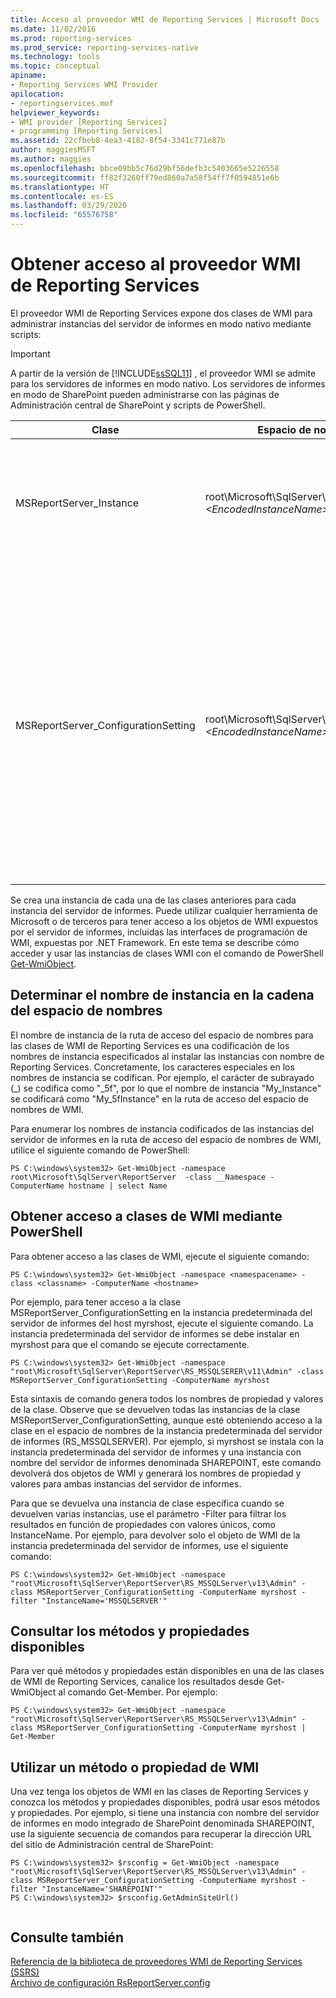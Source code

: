 ```yaml
---
title: Acceso al proveedor WMI de Reporting Services | Microsoft Docs
ms.date: 11/02/2016
ms.prod: reporting-services
ms.prod_service: reporting-services-native
ms.technology: tools
ms.topic: conceptual
apiname:
- Reporting Services WMI Provider
apilocation:
- reportingservices.mof
helpviewer_keywords:
- WMI provider [Reporting Services]
- programming [Reporting Services]
ms.assetid: 22cfbeb8-4ea3-4182-8f54-3341c771e87b
author: maggiesMSFT
ms.author: maggies
ms.openlocfilehash: bbce09bb5c76d29bf56defb3c5403665e5226558
ms.sourcegitcommit: ff82f3260ff79ed860a7a58f54ff7f0594851e6b
ms.translationtype: HT
ms.contentlocale: es-ES
ms.lasthandoff: 03/29/2020
ms.locfileid: "65576758"
---
```

# <a name="access-the-reporting-services-wmi-provider"></a>Obtener acceso al proveedor WMI de Reporting Services
  El proveedor WMI de Reporting Services expone dos clases de WMI para administrar instancias del servidor de informes en modo nativo mediante scripts:  
  
> [!IMPORTANT]  
>  A partir de la versión de [!INCLUDE[ssSQL11](../../includes/sssql11-md.md)] , el proveedor WMI se admite para los servidores de informes en modo nativo. Los servidores de informes en modo de SharePoint pueden administrarse con las páginas de Administración central de SharePoint y scripts de PowerShell.  
  
|Clase|Espacio de nombres|Descripción|  
|-----------|---------------|-----------------|  
|MSReportServer_Instance|root\Microsoft\SqlServer\ReportServer\RS_ *\<EncodedInstanceName>* \v13|Proporciona la información básica requerida para que un cliente se conecte a un servidor de informes instalado.|  
|MSReportServer_ConfigurationSetting|root\Microsoft\SqlServer\ReportServer\RS_ *\<EncodedInstanceName>* \v13\Admin|Representa la instalación y los parámetros de tiempo de ejecución de una instancia del servidor de informes. Estos parámetros se guardan en el archivo de configuración del servidor de informes.<br /><br /> **\*\* Importante \*\*** Esta clase solo está disponible con privilegios de administrador.|  
  
 Se crea una instancia de cada una de las clases anteriores para cada instancia del servidor de informes. Puede utilizar cualquier herramienta de Microsoft o de terceros para tener acceso a los objetos de WMI expuestos por el servidor de informes, incluidas las interfaces de programación de WMI, expuestas por .NET Framework. En este tema se describe cómo acceder y usar las instancias de clases WMI con el comando de PowerShell [Get-WmiObject](https://technet.microsoft.com/library/dd315295.aspx).  
  
## <a name="determine-the-instance-name-in-the-namespace-string"></a>Determinar el nombre de instancia en la cadena del espacio de nombres  
 El nombre de instancia de la ruta de acceso del espacio de nombres para las clases de WMI de Reporting Services es una codificación de los nombres de instancia especificados al instalar las instancias con nombre de Reporting Services. Concretamente, los caracteres especiales en los nombres de instancia se codifican. Por ejemplo, el carácter de subrayado (_) se codifica como "_5f", por lo que el nombre de instancia "My_Instance" se codificará como "My_5fInstance" en la ruta de acceso del espacio de nombres de WMI.  
  
 Para enumerar los nombres de instancia codificados de las instancias del servidor de informes en la ruta de acceso del espacio de nombres de WMI, utilice el siguiente comando de PowerShell:  
  
```  
PS C:\windows\system32> Get-WmiObject -namespace root\Microsoft\SqlServer\ReportServer  -class __Namespace -ComputerName hostname | select Name  
```  
  
## <a name="access-the-wmi-classes-using-powershell"></a>Obtener acceso a clases de WMI mediante PowerShell  
 Para obtener acceso a las clases de WMI, ejecute el siguiente comando:  
  
```  
PS C:\windows\system32> Get-WmiObject -namespace <namespacename> -class <classname> -ComputerName <hostname>  
```  
  
 Por ejemplo, para tener acceso a la clase MSReportServer_ConfigurationSetting en la instancia predeterminada del servidor de informes del host myrshost, ejecute el siguiente comando. La instancia predeterminada del servidor de informes se debe instalar en myrshost para que el comando se ejecute correctamente.  
  
```  
PS C:\windows\system32> Get-WmiObject -namespace "root\Microsoft\SqlServer\ReportServer\RS_MSSQLSERER\v11\Admin" -class MSReportServer_ConfigurationSetting -ComputerName myrshost  
```  
  
 Esta sintaxis de comando genera todos los nombres de propiedad y valores de la clase. Observe que se devuelven todas las instancias de la clase MSReportServer_ConfigurationSetting, aunque esté obteniendo acceso a la clase en el espacio de nombres de la instancia predeterminada del servidor de informes (RS_MSSQLSERVER). Por ejemplo, si myrshost se instala con la instancia predeterminada del servidor de informes y una instancia con nombre del servidor de informes denominada SHAREPOINT, este comando devolverá dos objetos de WMI y generará los nombres de propiedad y valores para ambas instancias del servidor de informes.  
  
 Para que se devuelva una instancia de clase específica cuando se devuelven varias instancias, use el parámetro -Filter para filtrar los resultados en función de propiedades con valores únicos, como InstanceName. Por ejemplo, para devolver solo el objeto de WMI de la instancia predeterminada del servidor de informes, use el siguiente comando:  
  
```  
PS C:\windows\system32> Get-WmiObject -namespace "root\Microsoft\SqlServer\ReportServer\RS_MSSQLServer\v13\Admin" -class MSReportServer_ConfigurationSetting -ComputerName myrshost -filter "InstanceName='MSSQLSERVER'"  
```  
  
## <a name="query-the-available-methods-and-properties"></a>Consultar los métodos y propiedades disponibles  
 Para ver qué métodos y propiedades están disponibles en una de las clases de WMI de Reporting Services, canalice los resultados desde Get-WmiObject al comando Get-Member. Por ejemplo:  
  
```  
PS C:\windows\system32> Get-WmiObject -namespace "root\Microsoft\SqlServer\ReportServer\RS_MSSQLServer\v13\Admin" -class MSReportServer_ConfigurationSetting -ComputerName myrshost | Get-Member  
```  
  
## <a name="use-a-wmi-method-or-property"></a>Utilizar un método o propiedad de WMI  
 Una vez tenga los objetos de WMI en las clases de Reporting Services y conozca los métodos y propiedades disponibles, podrá usar esos métodos y propiedades. Por ejemplo, si tiene una instancia con nombre del servidor de informes en modo integrado de SharePoint denominada SHAREPOINT, use la siguiente secuencia de comandos para recuperar la dirección URL del sitio de Administración central de SharePoint:  
  
```  
PS C:\windows\system32> $rsconfig = Get-WmiObject -namespace "root\Microsoft\SqlServer\ReportServer\RS_MSSQLServer\v13\Admin" -class MSReportServer_ConfigurationSetting -ComputerName myrshost -filter "InstanceName='SHAREPOINT'"  
PS C:\windows\system32> $rsconfig.GetAdminSiteUrl()  
  
```  
  
## <a name="see-also"></a>Consulte también  
 [Referencia de la biblioteca de proveedores WMI de Reporting Services &#40;SSRS&#41;](../../reporting-services/wmi-provider-library-reference/reporting-services-wmi-provider-library-reference-ssrs.md)   
 [Archivo de configuración RsReportServer.config](../../reporting-services/report-server/rsreportserver-config-configuration-file.md)  
  
  
